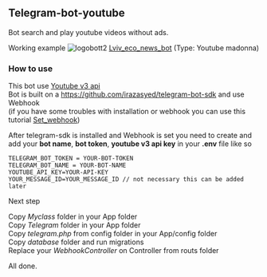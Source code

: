 ## Telegram-bot-youtube
Bot search and play youtube videos without ads.

Working example ![logobott2](https://vap.in.ua/storage/app/public/logobott2.png)   [Lviv_eco_news_bot](https://t.me/VapInUaBot) (Type: Youtube madonna)

### How to use
This bot use [Youtube v3 api](https://developers.google.com/youtube/v3/getting-started)</br>
Bot is built on a https://github.com/irazasyed/telegram-bot-sdk and use Webhook</br>
(if you have some troubles with installation or webhook you can use this tutorial [Set_webhook](https://www.xibel-it.eu/setup-telegram-bot-sdk-with-webhook-in-laravel/))</br>

After telegram-sdk is installed and Webhook is set  you need to create and add your **bot name**, **bot token**, **youtube v3 api key** in your **.env** file like so
```
TELEGRAM_BOT_TOKEN = YOUR-BOT-TOKEN
TELEGRAM_BOT_NAME = YOUR-BOT-NAME
YOUTUBE_API_KEY=YOUR-API-KEY
YOUR_MESSAGE_ID=YOUR_MESSAGE_ID // not necessary this can be added later
```
Next step

Copy _Myclass_ folder in your App folder</br>
Copy _Telegram_ folder in your App folder</br>
Copy _telegram.php_ from config folder in your App/config folder</br>
Copy _database_ folder and run migrations</br>
Replace your _WebhookController_ on Controller from routs folder</br>

All done.

